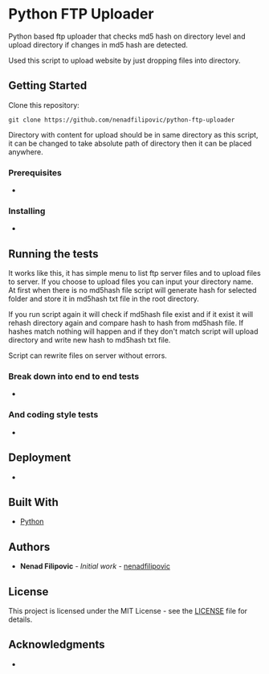# Python FTP Uploader

Python based ftp uploader that checks md5 hash on directory level and upload directory if changes in md5 hash are detected.

Used this script to upload website by just dropping files into directory.

## Getting Started

Clone this repository:

```
git clone https://github.com/nenadfilipovic/python-ftp-uploader
```

Directory with content for upload should be in same directory as this script, it can be changed to take absolute path of directory then it can be placed anywhere.

### Prerequisites

-

### Installing

-

## Running the tests

It works like this, it has simple menu to list ftp server files and to upload files to server. If you choose to upload files you can input your directory name.
At first when there is no md5hash file script will generate hash for selected folder and store it in md5hash txt file in the root directory.

If you run script again it will check if md5hash file exist and if it exist it will rehash directory again and compare hash to hash from md5hash file.
If hashes match nothing will happen and if they don't match script will upload directory and write new hash to md5hash txt file.

Script can rewrite files on server without errors.

### Break down into end to end tests

-

### And coding style tests

-

## Deployment

-

## Built With

* [Python](https://www.python.org/)

## Authors

* **Nenad Filipovic** - *Initial work* - [nenadfilipovic](https://github.com/nenadfilipovic)

## License

This project is licensed under the MIT License - see the [LICENSE](LICENSE) file for details.

## Acknowledgments

-
